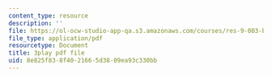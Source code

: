 ```yaml
---
content_type: resource
description: ''
file: https://ol-ocw-studio-app-qa.s3.amazonaws.com/courses/res-9-003-brains-minds-and-machines-summer-course-summer-2015/8e825f838f4021665d3809ea93c330bb_lv3kGg-eRa0.pdf
file_type: application/pdf
resourcetype: Document
title: 3play pdf file
uid: 8e825f83-8f40-2166-5d38-09ea93c330bb
---
```

